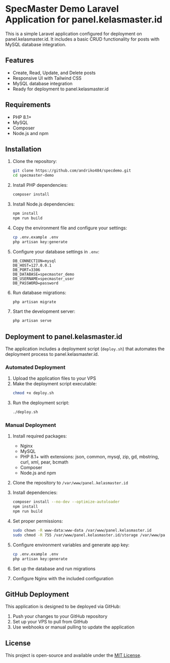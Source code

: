 # SpecMaster Demo Laravel Application for panel.kelasmaster.id

This is a simple Laravel application configured for deployment on panel.kelasmaster.id. It includes a basic CRUD functionality for posts with MySQL database integration.

## Features

- Create, Read, Update, and Delete posts
- Responsive UI with Tailwind CSS
- MySQL database integration
- Ready for deployment to panel.kelasmaster.id

## Requirements

- PHP 8.1+
- MySQL
- Composer
- Node.js and npm

## Installation

1. Clone the repository:
   ```bash
   git clone https://github.com/andriko484/specdemo.git
   cd specmaster-demo
   ```

2. Install PHP dependencies:
   ```bash
   composer install
   ```

3. Install Node.js dependencies:
   ```bash
   npm install
   npm run build
   ```

4. Copy the environment file and configure your settings:
   ```bash
   cp .env.example .env
   php artisan key:generate
   ```

5. Configure your database settings in `.env`:
   ```
   DB_CONNECTION=mysql
   DB_HOST=127.0.0.1
   DB_PORT=3306
   DB_DATABASE=specmaster_demo
   DB_USERNAME=specmaster_user
   DB_PASSWORD=password
   ```

6. Run database migrations:
   ```bash
   php artisan migrate
   ```

7. Start the development server:
   ```bash
   php artisan serve
   ```

## Deployment to panel.kelasmaster.id

The application includes a deployment script (`deploy.sh`) that automates the deployment process to panel.kelasmaster.id.

### Automated Deployment

1. Upload the application files to your VPS
2. Make the deployment script executable:
   ```bash
   chmod +x deploy.sh
   ```
3. Run the deployment script:
   ```bash
   ./deploy.sh
   ```

### Manual Deployment

1. Install required packages:
   - Nginx
   - MySQL
   - PHP 8.1+ with extensions: json, common, mysql, zip, gd, mbstring, curl, xml, pear, bcmath
   - Composer
   - Node.js and npm

2. Clone the repository to `/var/www/panel.kelasmaster.id`

3. Install dependencies:
   ```bash
   composer install --no-dev --optimize-autoloader
   npm install
   npm run build
   ```

4. Set proper permissions:
   ```bash
   sudo chown -R www-data:www-data /var/www/panel.kelasmaster.id
   sudo chmod -R 755 /var/www/panel.kelasmaster.id/storage /var/www/panel.kelasmaster.id/bootstrap/cache
   ```

5. Configure environment variables and generate app key:
   ```bash
   cp .env.example .env
   php artisan key:generate
   ```

6. Set up the database and run migrations

7. Configure Nginx with the included configuration

## GitHub Deployment

This application is designed to be deployed via GitHub:

1. Push your changes to your GitHub repository
2. Set up your VPS to pull from GitHub
3. Use webhooks or manual pulling to update the application

## License

This project is open-source and available under the [MIT License](LICENSE).